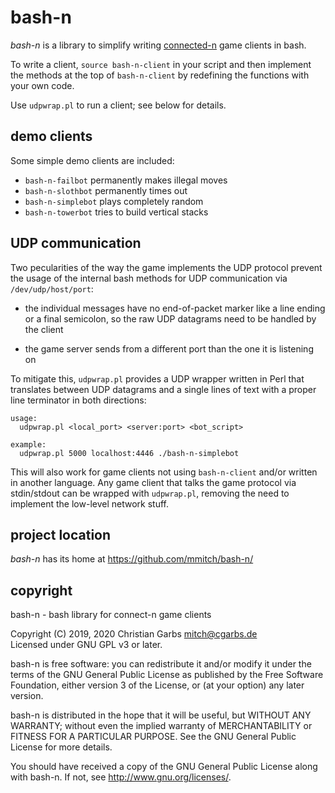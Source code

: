 bash-n
======

_bash-n_ is a library to simplify writing
[connected-n](https://github.com/fiduciagad/connected-n) game clients
in bash.

To write a client, `source bash-n-client` in your script and then
implement the methods at the top of `bash-n-client` by redefining the
functions with your own code.

Use `udpwrap.pl` to run a client; see below for details.


demo clients
------------

Some simple demo clients are included:

 - `bash-n-failbot` permanently makes illegal moves
 - `bash-n-slothbot` permanently times out
 - `bash-n-simplebot` plays completely random
 - `bash-n-towerbot` tries to build vertical stacks


UDP communication
-----------------

Two pecularities of the way the game implements the UDP protocol
prevent the usage of the internal bash methods for UDP communication
via `/dev/udp/host/port`:

 - the individual messages have no end-of-packet marker like a line
   ending or a final semicolon, so the raw UDP datagrams need to be
   handled by the client

 - the game server sends from a different port than the one it is
   listening on

To mitigate this, `udpwrap.pl` provides a UDP wrapper written in Perl
that translates between UDP datagrams and a single lines of text with
a proper line terminator in both directions:

```
usage:
  udpwrap.pl <local_port> <server:port> <bot_script>

example:
  udpwrap.pl 5000 localhost:4446 ./bash-n-simplebot
```

This will also work for game clients not using `bash-n-client` and/or
written in another language.  Any game client that talks the game
protocol via stdin/stdout can be wrapped with `udpwrap.pl`, removing
the need to implement the low-level network stuff.


project location
----------------

_bash-n_ has its home at https://github.com/mmitch/bash-n/


copyright
---------

bash-n - bash library for connect-n game clients

Copyright (C) 2019, 2020  Christian Garbs <mitch@cgarbs.de>  
Licensed under GNU GPL v3 or later.

bash-n is free software: you can redistribute it and/or modify
it under the terms of the GNU General Public License as published by
the Free Software Foundation, either version 3 of the License, or
(at your option) any later version.

bash-n is distributed in the hope that it will be useful,
but WITHOUT ANY WARRANTY; without even the implied warranty of
MERCHANTABILITY or FITNESS FOR A PARTICULAR PURPOSE.  See the
GNU General Public License for more details.

You should have received a copy of the GNU General Public License
along with bash-n.  If not, see <http://www.gnu.org/licenses/>.
